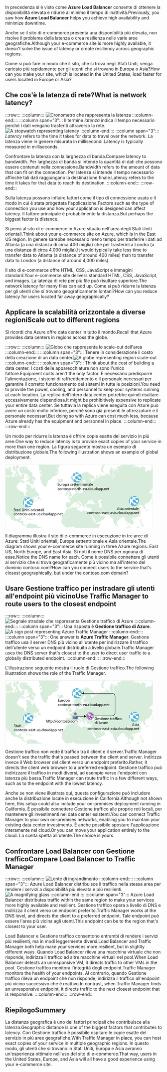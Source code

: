 <span data-ttu-id="eae93-101">In precedenza si è visto come **Azure Load Balancer** consente di ottenere la disponibilità elevata e ridurre al minimo il tempo di inattività.</span><span class="sxs-lookup"><span data-stu-id="eae93-101">Previously, you saw how **Azure Load Balancer** helps you achieve high availability and minimize downtime.</span></span>

<span data-ttu-id="eae93-102">Anche se il sito di e-commerce presenta una disponibilità più elevata, non risolve il problema della latenza o crea resilienza nelle varie aree geografiche.</span><span class="sxs-lookup"><span data-stu-id="eae93-102">Although your e-commerce site is more highly available, it doesn't solve the issue of latency or create resiliency across geographic regions.</span></span>

<span data-ttu-id="eae93-103">Come si può fare in modo che il sito, che si trova negli Stati Uniti, venga caricato più rapidamente per gli utenti che si trovano in Europa o Asia?</span><span class="sxs-lookup"><span data-stu-id="eae93-103">How can you make your site, which is located in the United States, load faster for users located in Europe or Asia?</span></span>

## <a name="what-is-network-latency"></a><span data-ttu-id="eae93-104">Che cos'è la latenza di rete?</span><span class="sxs-lookup"><span data-stu-id="eae93-104">What is network latency?</span></span>

:::row:::
  :::column:::
    <span data-ttu-id="eae93-105">![Cronometro che rappresenta la latenza](../media/4-latency.png) :::column-end:::: :::column span="3"::: Il termine _latenza_ indica il tempo necessario perché i dati vengano trasferiti attraverso la rete.</span><span class="sxs-lookup"><span data-stu-id="eae93-105">![A stopwatch representing latency](../media/4-latency.png) :::column-end:::: :::column span="3"::: _Latency_ refers to the time it takes for data to travel over the network.</span></span> <span data-ttu-id="eae93-106">La latenza viene in genere misurata in millisecondi.</span><span class="sxs-lookup"><span data-stu-id="eae93-106">Latency is typically measured in milliseconds.</span></span>

<span data-ttu-id="eae93-107">Confrontare la latenza con la larghezza di banda.</span><span class="sxs-lookup"><span data-stu-id="eae93-107">Compare latency to bandwidth.</span></span> <span data-ttu-id="eae93-108">Per larghezza di banda si intende la quantità di dati che possono essere contenuti nella connessione.</span><span class="sxs-lookup"><span data-stu-id="eae93-108">Bandwidth refers to the amount of data that can fit on the connection.</span></span> <span data-ttu-id="eae93-109">Per latenza si intende il tempo necessario affinché tali dati raggiungano la destinazione finale.</span><span class="sxs-lookup"><span data-stu-id="eae93-109">Latency refers to the time it takes for that data to reach its destination.</span></span>
  :::column-end:::
:::row-end:::

<span data-ttu-id="eae93-110">Sulla latenza possono influire fattori come il tipo di connessione usata e il modo in cui è stata progettata l'applicazione.</span><span class="sxs-lookup"><span data-stu-id="eae93-110">Factors such as the type of connection you use and how your application is designed can affect latency.</span></span> <span data-ttu-id="eae93-111">Il fattore principale è probabilmente la distanza.</span><span class="sxs-lookup"><span data-stu-id="eae93-111">But perhaps the biggest factor is distance.</span></span>

<span data-ttu-id="eae93-112">Si pensi al sito di e-commerce in Azure situato nell'area degli Stati Uniti orientali.</span><span class="sxs-lookup"><span data-stu-id="eae93-112">Think about your e-commerce site on Azure, which is in the East US region.</span></span> <span data-ttu-id="eae93-113">In genere sarebbe necessario meno tempo per trasferire i dati ad Atlanta (a una distanza di circa 400 miglia) che per trasferirli a Londra (a una distanza di circa 4.000 miglia).</span><span class="sxs-lookup"><span data-stu-id="eae93-113">It would typically take less time to transfer data to Atlanta (a distance of around 400 miles) than to transfer data to London (a distance of around 4,000 miles).</span></span>

<span data-ttu-id="eae93-114">Il sito di e-commerce offre HTML, CSS, JavaScript e immagini standard.</span><span class="sxs-lookup"><span data-stu-id="eae93-114">Your e-commerce site delivers standard HTML, CSS, JavaScript, and images.</span></span> <span data-ttu-id="eae93-115">La latenza di rete per più file può risultare superiore.</span><span class="sxs-lookup"><span data-stu-id="eae93-115">The network latency for many files can add up.</span></span> <span data-ttu-id="eae93-116">Come si può ridurre la latenza per gli utenti che si trovano geograficamente lontani?</span><span class="sxs-lookup"><span data-stu-id="eae93-116">How can you reduce latency for users located far away geographically?</span></span>

## <a name="scale-out-to-different-regions"></a><span data-ttu-id="eae93-117">Applicare la scalabilità orizzontale a diverse regioni</span><span class="sxs-lookup"><span data-stu-id="eae93-117">Scale out to different regions</span></span>

<span data-ttu-id="eae93-118">Si ricordi che Azure offre data center in tutto il mondo.</span><span class="sxs-lookup"><span data-stu-id="eae93-118">Recall that Azure provides data centers in regions across the globe.</span></span>

:::row:::
  :::column:::
    <span data-ttu-id="eae93-119">![Globo che rappresenta lo scale-out dell'area](../media/4-scale-out-regions.png) :::column-end:::: :::column span="3"::: Tenere in considerazione il costo della creazione di un data center.</span><span class="sxs-lookup"><span data-stu-id="eae93-119">![A globe representing region scale-out](../media/4-scale-out-regions.png) :::column-end:::: :::column span="3"::: Think about the cost of building a data center.</span></span> <span data-ttu-id="eae93-120">I costi delle apparecchiature non sono l'unico fattore.</span><span class="sxs-lookup"><span data-stu-id="eae93-120">Equipment costs aren't the only factor.</span></span> <span data-ttu-id="eae93-121">È necessario predisporre l'alimentazione, i sistemi di raffreddamento e il personale necessari per garantire il corretto funzionamento dei sistemi in tutte le posizioni.</span><span class="sxs-lookup"><span data-stu-id="eae93-121">You need to provide the power, cooling, and personnel to keep your systems running at each location.</span></span> <span data-ttu-id="eae93-122">La replica dell'intero data center potrebbe quindi risultare eccessivamente dispendiosa.</span><span class="sxs-lookup"><span data-stu-id="eae93-122">It might be prohibitively expensive to replicate your entire data center.</span></span> <span data-ttu-id="eae93-123">Se tuttavia la replica viene eseguita con Azure può avere un costo molto inferiore, perché sono già presenti le attrezzature e il personale necessari.</span><span class="sxs-lookup"><span data-stu-id="eae93-123">But doing so with Azure can cost much less, because Azure already has the equipment and personnel in place.</span></span>
  :::column-end:::
:::row-end:::

<span data-ttu-id="eae93-124">Un modo per ridurre la latenza è offrire copie esatte del servizio in più aree.</span><span class="sxs-lookup"><span data-stu-id="eae93-124">One way to reduce latency is to provide exact copies of your service in more than one region.</span></span> <span data-ttu-id="eae93-125">La figura seguente mostra un esempio di distribuzione globale.</span><span class="sxs-lookup"><span data-stu-id="eae93-125">The following illustration shows an example of global deployment.</span></span>

![Figura che mostra una mappa del mondo con tre data center di Azure evidenziati.](../media/4-global-deployment.png)

<span data-ttu-id="eae93-128">Il diagramma illustra il sito di e-commerce in esecuzione in tre aree di Azure: Stati Uniti orientali, Europa settentrionale e Asia orientale.</span><span class="sxs-lookup"><span data-stu-id="eae93-128">The diagram shows your e-commerce site running in three Azure regions: East US, North Europe, and East Asia.</span></span> <span data-ttu-id="eae93-129">Si noti il nome DNS per ognuna di esse.</span><span class="sxs-lookup"><span data-stu-id="eae93-129">Notice the DNS name for each.</span></span> <span data-ttu-id="eae93-130">Come è possibile connettere gli utenti al servizio che si trova geograficamente più vicino ma all'interno del dominio contoso.com?</span><span class="sxs-lookup"><span data-stu-id="eae93-130">How can you connect users to the service that's closest geographically, but under the contoso.com domain?</span></span>

## <a name="use-traffic-manager-to-route-users-to-the-closest-endpoint"></a><span data-ttu-id="eae93-131">Usare Gestione traffico per instradare gli utenti all'endpoint più vicino</span><span class="sxs-lookup"><span data-stu-id="eae93-131">Use Traffic Manager to route users to the closest endpoint</span></span>

:::row:::
  :::column:::
    <span data-ttu-id="eae93-132">![Segnale stradale che rappresenta Gestione traffico di Azure](../media/4-sign-post.png) :::column-end:::: :::column span="3"::: Una risposta è **Gestione traffico di Azure**.</span><span class="sxs-lookup"><span data-stu-id="eae93-132">![A sign post representing Azure Traffic Manager](../media/4-sign-post.png) :::column-end:::: :::column span="3"::: One answer is **Azure Traffic Manager**.</span></span> <span data-ttu-id="eae93-133">Gestione traffico usa il server DNS più vicino all'utente per indirizzare il traffico dell'utente verso un endpoint distribuito a livello globale.</span><span class="sxs-lookup"><span data-stu-id="eae93-133">Traffic Manager uses the DNS server that's closest to the user to direct user traffic to a globally distributed endpoint.</span></span>
  :::column-end:::
:::row-end:::

<span data-ttu-id="eae93-134">L'illustrazione seguente mostra il ruolo di Gestione traffico.</span><span class="sxs-lookup"><span data-stu-id="eae93-134">The following illustration shows the role of the Traffic Manager.</span></span>

![<span data-ttu-id="eae93-135">Illustrazione che mostra Gestione traffico di Azure che instrada la richiesta di un utente al data center più vicino.</span><span class="sxs-lookup"><span data-stu-id="eae93-135">An illustration showing Azure Traffic Manager routing a user request to the nearest data center.</span></span> ](../media/4-traffic-manager.png)

<span data-ttu-id="eae93-136">Gestione traffico non vede il traffico tra il client e il server.</span><span class="sxs-lookup"><span data-stu-id="eae93-136">Traffic Manager doesn't see the traffic that's passed between the client and server.</span></span> <span data-ttu-id="eae93-137">Indirizza invece il Web browser del client verso un endpoint preferito.</span><span class="sxs-lookup"><span data-stu-id="eae93-137">Rather, it directs the client web browser to a preferred endpoint.</span></span> <span data-ttu-id="eae93-138">Gestione traffico può indirizzare il traffico in modi diversi, ad esempio verso l'endpoint con latenza più bassa.</span><span class="sxs-lookup"><span data-stu-id="eae93-138">Traffic Manager can route traffic in a few different ways, such as to the endpoint with the lowest latency.</span></span>

<span data-ttu-id="eae93-139">Anche se non viene illustrata qui, questa configurazione può includere anche la distribuzione locale in esecuzione in California.</span><span class="sxs-lookup"><span data-stu-id="eae93-139">Although not shown here, this setup could also include your on-premises deployment running in California.</span></span> <span data-ttu-id="eae93-140">È possibile connettere Gestione traffico alle proprie reti locali, per mantenere gli investimenti nei data center esistenti.</span><span class="sxs-lookup"><span data-stu-id="eae93-140">You can connect Traffic Manager to your own on-premises networks, enabling you to maintain your existing data center investments.</span></span> <span data-ttu-id="eae93-141">È anche possibile spostare l'applicazione interamente nel cloud.</span><span class="sxs-lookup"><span data-stu-id="eae93-141">Or you can move your application entirely to the cloud.</span></span> <span data-ttu-id="eae93-142">La scelta spetta all'utente.</span><span class="sxs-lookup"><span data-stu-id="eae93-142">The choice is yours.</span></span>

## <a name="compare-load-balancer-to-traffic-manager"></a><span data-ttu-id="eae93-143">Confrontare Load Balancer con Gestione traffico</span><span class="sxs-lookup"><span data-stu-id="eae93-143">Compare Load Balancer to Traffic Manager</span></span>

:::row:::
  :::column:::
    <span data-ttu-id="eae93-144">![Lente di ingrandimento](../media/4-magnifying-glass.png) :::column-end:::: :::column span="3"::: Azure Load Balancer distribuisce il traffico nella stessa area per rendere i servizi a disponibilità più elevata e più resilienti.</span><span class="sxs-lookup"><span data-stu-id="eae93-144">![A magnifying glass](../media/4-magnifying-glass.png) :::column-end:::: :::column span="3"::: Azure Load Balancer distributes traffic within the same region to make your services more highly available and resilient.</span></span> <span data-ttu-id="eae93-145">Gestione traffico opera a livello di DNS e indirizza il client verso un endpoint preferito.</span><span class="sxs-lookup"><span data-stu-id="eae93-145">Traffic Manager works at the DNS level, and directs the client to a preferred endpoint.</span></span> <span data-ttu-id="eae93-146">Tale endpoint può essere l'area più vicina agli utenti.</span><span class="sxs-lookup"><span data-stu-id="eae93-146">This endpoint can be to the region that's closest to your user.</span></span>

<span data-ttu-id="eae93-147">Load Balancer e Gestione traffico consentono entrambi di rendere i servizi più resilienti, ma in modi leggermente diversi.</span><span class="sxs-lookup"><span data-stu-id="eae93-147">Load Balancer and Traffic Manager both help make your services more resilient, but in slightly different ways.</span></span> <span data-ttu-id="eae93-148">Quando Load Balancer rileva una macchina virtuale che non risponde, indirizza il traffico ad altre macchine virtuali nel pool.</span><span class="sxs-lookup"><span data-stu-id="eae93-148">When Load Balancer detects an unresponsive VM, it directs traffic to other VMs in the pool.</span></span> <span data-ttu-id="eae93-149">Gestione traffico monitora l'integrità degli endpoint.</span><span class="sxs-lookup"><span data-stu-id="eae93-149">Traffic Manager monitors the health of your endpoints.</span></span> <span data-ttu-id="eae93-150">Al contrario, quando Gestione traffico rileva un endpoint che non risponde, indirizza il traffico all'endpoint più vicino successivo che è reattivo.</span><span class="sxs-lookup"><span data-stu-id="eae93-150">In contrast, when Traffic Manager finds an unresponsive endpoint, it directs traffic to the next closest endpoint that is responsive.</span></span>
  :::column-end:::
:::row-end:::

## <a name="summary"></a><span data-ttu-id="eae93-151">Riepilogo</span><span class="sxs-lookup"><span data-stu-id="eae93-151">Summary</span></span>

<span data-ttu-id="eae93-152">La distanza geografica è uno dei fattori principali che contribuisce alla latenza.</span><span class="sxs-lookup"><span data-stu-id="eae93-152">Geographic distance is one of the biggest factors that contributes to latency.</span></span> <span data-ttu-id="eae93-153">Con Gestione traffico è possibile ospitare le copie esatte del servizio in più aree geografiche.</span><span class="sxs-lookup"><span data-stu-id="eae93-153">With Traffic Manager in place, you can host exact copies of your service in multiple geographic regions.</span></span> <span data-ttu-id="eae93-154">In questo modo, gli utenti che si trovano in Stati Uniti, Europa e Asia avranno un'esperienza ottimale nell'uso del sito di e-commerce.</span><span class="sxs-lookup"><span data-stu-id="eae93-154">That way, users in the United States, Europe, and Asia will all have a good experience using your e-commerce site.</span></span>
